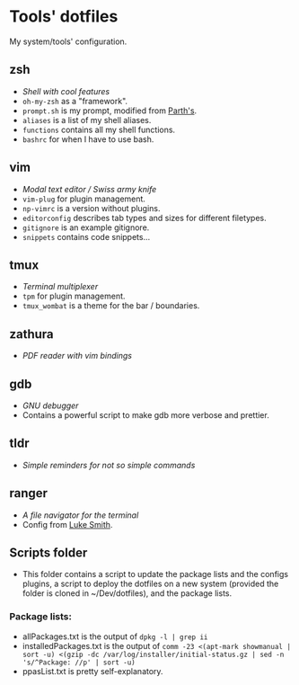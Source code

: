 # Tools' dotfiles
My system/tools' configuration.

## zsh
- _Shell with cool features_
- `oh-my-zsh` as a "framework".
- `prompt.sh` is my prompt, modified from [Parth's](https://github.com/Parth/dotfiles).
- `aliases` is a list of my shell aliases.
- `functions` contains all my shell functions.
- `bashrc` for when I have to use bash.

## vim
- _Modal text editor / Swiss army knife_
- `vim-plug` for plugin management.
- `np-vimrc` is a version without plugins.
- `editorconfig` describes tab types and sizes for different filetypes.
- `gitignore` is an example gitignore.
- `snippets` contains code snippets...

## tmux
- _Terminal multiplexer_
- `tpm` for plugin management.
- `tmux_wombat` is a theme for the bar / boundaries.

## zathura
- _PDF reader with vim bindings_

## gdb
- _GNU debugger_
- Contains a powerful script to make gdb more verbose and prettier.

## tldr
- _Simple reminders for not so simple commands_

## ranger
- _A file navigator for the terminal_
- Config from [Luke Smith](https://github.com/LukeSmithxyz/voidrice).

## Scripts folder
- This folder contains a script to update the package lists and the configs plugins, a script to deploy the dotfiles on a new system (provided the folder is cloned in ~/Dev/dotfiles), and the package lists.

### Package lists:
- allPackages.txt is the output of `dpkg -l | grep ii`
- installedPackages.txt is the output of `comm -23 <(apt-mark showmanual | sort -u) <(gzip -dc /var/log/installer/initial-status.gz | sed -n 's/^Package: //p' | sort -u)`
- ppasList.txt is pretty self-explanatory.

